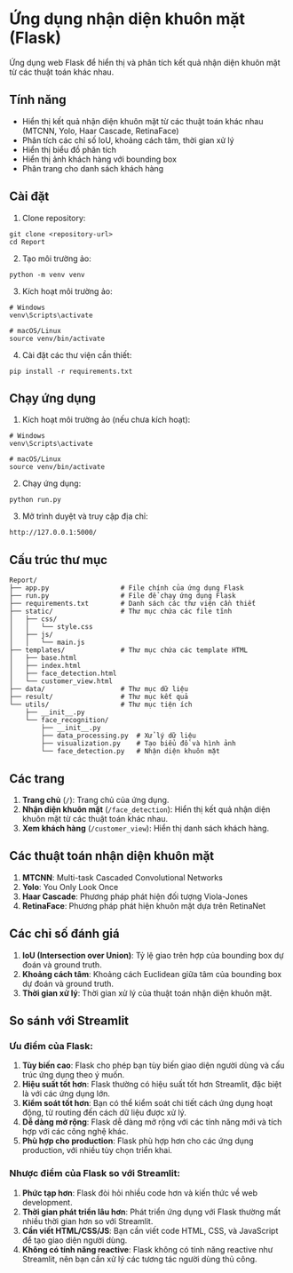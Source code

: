 # Ứng dụng nhận diện khuôn mặt (Flask)

Ứng dụng web Flask để hiển thị và phân tích kết quả nhận diện khuôn mặt từ các thuật toán khác nhau.

## Tính năng

- Hiển thị kết quả nhận diện khuôn mặt từ các thuật toán khác nhau (MTCNN, Yolo, Haar Cascade, RetinaFace)
- Phân tích các chỉ số IoU, khoảng cách tâm, thời gian xử lý
- Hiển thị biểu đồ phân tích
- Hiển thị ảnh khách hàng với bounding box
- Phân trang cho danh sách khách hàng

## Cài đặt

1. Clone repository:
```
git clone <repository-url>
cd Report
```

2. Tạo môi trường ảo:
```
python -m venv venv
```

3. Kích hoạt môi trường ảo:
```
# Windows
venv\Scripts\activate

# macOS/Linux
source venv/bin/activate
```

4. Cài đặt các thư viện cần thiết:
```
pip install -r requirements.txt
```

## Chạy ứng dụng

1. Kích hoạt môi trường ảo (nếu chưa kích hoạt):
```
# Windows
venv\Scripts\activate

# macOS/Linux
source venv/bin/activate
```

2. Chạy ứng dụng:
```
python run.py
```

3. Mở trình duyệt và truy cập địa chỉ:
```
http://127.0.0.1:5000/
```

## Cấu trúc thư mục

```
Report/
├── app.py                  # File chính của ứng dụng Flask
├── run.py                  # File để chạy ứng dụng Flask
├── requirements.txt        # Danh sách các thư viện cần thiết
├── static/                 # Thư mục chứa các file tĩnh
│   ├── css/                
│   │   └── style.css       
│   ├── js/                 
│   │   └── main.js         
├── templates/              # Thư mục chứa các template HTML
│   ├── base.html           
│   ├── index.html          
│   ├── face_detection.html 
│   └── customer_view.html  
├── data/                   # Thư mục dữ liệu
├── result/                 # Thư mục kết quả
└── utils/                  # Thư mục tiện ích
    ├── __init__.py         
    └── face_recognition/   
        ├── __init__.py     
        ├── data_processing.py  # Xử lý dữ liệu
        ├── visualization.py    # Tạo biểu đồ và hình ảnh
        └── face_detection.py   # Nhận diện khuôn mặt
```

## Các trang

1. **Trang chủ** (`/`): Trang chủ của ứng dụng.
2. **Nhận diện khuôn mặt** (`/face_detection`): Hiển thị kết quả nhận diện khuôn mặt từ các thuật toán khác nhau.
3. **Xem khách hàng** (`/customer_view`): Hiển thị danh sách khách hàng.

## Các thuật toán nhận diện khuôn mặt

1. **MTCNN**: Multi-task Cascaded Convolutional Networks
2. **Yolo**: You Only Look Once
3. **Haar Cascade**: Phương pháp phát hiện đối tượng Viola-Jones
4. **RetinaFace**: Phương pháp phát hiện khuôn mặt dựa trên RetinaNet

## Các chỉ số đánh giá

1. **IoU (Intersection over Union)**: Tỷ lệ giao trên hợp của bounding box dự đoán và ground truth.
2. **Khoảng cách tâm**: Khoảng cách Euclidean giữa tâm của bounding box dự đoán và ground truth.
3. **Thời gian xử lý**: Thời gian xử lý của thuật toán nhận diện khuôn mặt.

## So sánh với Streamlit

### Ưu điểm của Flask:

1. **Tùy biến cao**: Flask cho phép bạn tùy biến giao diện người dùng và cấu trúc ứng dụng theo ý muốn.
2. **Hiệu suất tốt hơn**: Flask thường có hiệu suất tốt hơn Streamlit, đặc biệt là với các ứng dụng lớn.
3. **Kiểm soát tốt hơn**: Bạn có thể kiểm soát chi tiết cách ứng dụng hoạt động, từ routing đến cách dữ liệu được xử lý.
4. **Dễ dàng mở rộng**: Flask dễ dàng mở rộng với các tính năng mới và tích hợp với các công nghệ khác.
5. **Phù hợp cho production**: Flask phù hợp hơn cho các ứng dụng production, với nhiều tùy chọn triển khai.

### Nhược điểm của Flask so với Streamlit:

1. **Phức tạp hơn**: Flask đòi hỏi nhiều code hơn và kiến thức về web development.
2. **Thời gian phát triển lâu hơn**: Phát triển ứng dụng với Flask thường mất nhiều thời gian hơn so với Streamlit.
3. **Cần viết HTML/CSS/JS**: Bạn cần viết code HTML, CSS, và JavaScript để tạo giao diện người dùng.
4. **Không có tính năng reactive**: Flask không có tính năng reactive như Streamlit, nên bạn cần xử lý các tương tác người dùng thủ công.
